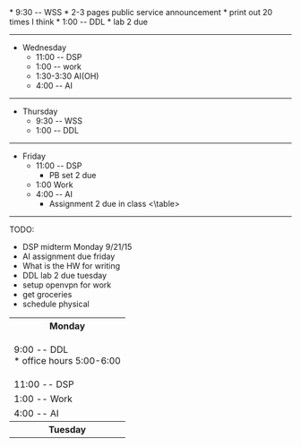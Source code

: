 
<table>
  <tr><th>  Monday  </th></tr>
  <tr><td><p>9:00 -- DDL <br />
                * office hours 5:00-6:00</p></td></tr>
  <tr><td>11:00 -- DSP</td></tr>
  <tr><td>1:00 -- Work</td></tr>
  <tr><td>4:00 -- AI</td></tr>
  <tr><th>  Tuesday  </th></tr>
  * 9:30 -- WSS
    * 2-3 pages public service announcement
      * print out 20 times I think
  * 1:00 -- DDL
    * lab 2 due

---
* Wednesday
  * 11:00 -- DSP
  * 1:00 -- work
  * 1:30-3:30 AI(OH)
  * 4:00 -- AI

---
* Thursday
  * 9:30 -- WSS
  * 1:00 -- DDL

---
* Friday
  * 11:00 -- DSP
    * PB set 2 due
  * 1:00 Work
  * 4:00 -- AI
    * Assignment 2 due in class
<\table>
---
TODO:

* DSP midterm Monday 9/21/15
* AI assignment due friday
* What is the HW for writing
* DDL lab 2 due tuesday
* setup openvpn for work
* get groceries
* schedule physical

